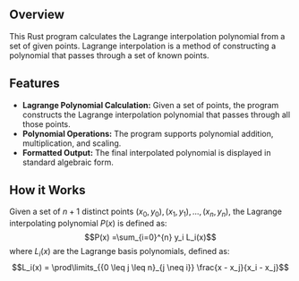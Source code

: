 ## Overview
This Rust program calculates the Lagrange interpolation polynomial from a set of given points. Lagrange interpolation is a method of constructing a polynomial that passes through a set of known points.
## Features
- **Lagrange Polynomial Calculation:** Given a set of points, the program constructs the Lagrange interpolation polynomial that passes through all those points.
- **Polynomial Operations:** The program supports polynomial addition, multiplication, and scaling.
- **Formatted Output:** The final interpolated polynomial is displayed in standard algebraic form.
## How it Works
Given a set of $n + 1$ distinct points $(x_0, y_0), (x_1, y_1), \ldots, (x_n, y_n)$, the Lagrange interpolating polynomial $P(x)$ is defined as:
	$$P(x) =\sum_{i=0}^{n} y_i L_i(x)$$
	where $L_i(x)$ are the Lagrange basis polynomials, defined as:
	$$L_i(x) = \prod\limits_{{0 \leq j \leq n}_{j \neq i}} \frac{x - x_j}{x_i - x_j}$$
